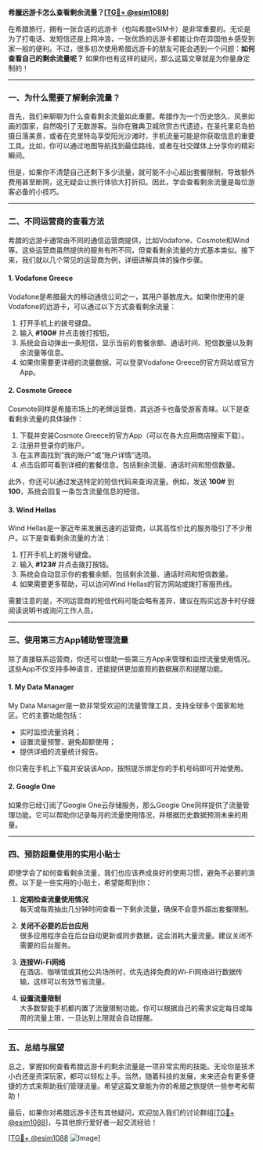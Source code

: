 **希臘远游卡怎么查看剩余流量？[[TG💪+ @esim1088](https://t.me/s/esim1088)]**

在希腊旅行，拥有一张合适的远游卡（也叫希腊eSIM卡）是非常重要的。无论是为了打电话、发短信还是上网冲浪，一张优质的远游卡都能让你在异国他乡感受到家一般的便利。不过，很多初次使用希腊远游卡的朋友可能会遇到一个问题：**如何查看自己的剩余流量呢？** 如果你也有这样的疑问，那么这篇文章就是为你量身定制的！

---

### **一、为什么需要了解剩余流量？**

首先，我们来聊聊为什么查看剩余流量如此重要。希腊作为一个历史悠久、风景如画的国家，自然吸引了无数游客。当你在雅典卫城欣赏古代遗迹，在圣托里尼岛拍摄日落美景，或者在克里特岛享受阳光沙滩时，手机流量可能是你获取信息的重要工具。比如，你可以通过地图导航找到最佳路线，或者在社交媒体上分享你的精彩瞬间。

但是，如果你不清楚自己还剩下多少流量，就可能不小心超出套餐限制，导致额外费用甚至断网，这无疑会让旅行体验大打折扣。因此，学会查看剩余流量是每位游客必备的小技巧。

---

### **二、不同运营商的查看方法**

希腊的远游卡通常由不同的通信运营商提供，比如Vodafone、Cosmote和Wind等。这些运营商虽然提供的服务有所不同，但查看剩余流量的方式基本类似。接下来，我们就以几个常见的运营商为例，详细讲解具体的操作步骤。

#### **1. Vodafone Greece**
Vodafone是希腊最大的移动通信公司之一，其用户基数庞大。如果你使用的是Vodafone的远游卡，可以通过以下方式查看剩余流量：

1. 打开手机上的拨号键盘。
2. 输入 **#100#** 并点击拨打按钮。
3. 系统会自动弹出一条短信，显示当前的套餐余额、通话时间、短信数量以及剩余流量等信息。
4. 如果你需要更详细的流量数据，可以登录Vodafone Greece的官方网站或官方App。

#### **2. Cosmote Greece**
Cosmote同样是希腊市场上的老牌运营商，其远游卡也备受游客青睐。以下是查看剩余流量的具体操作：

1. 下载并安装Cosmote Greece的官方App（可以在各大应用商店搜索下载）。
2. 注册并登录你的账户。
3. 在主界面找到“我的账户”或“账户详情”选项。
4. 点击后即可看到详细的套餐信息，包括剩余流量、通话时间和短信数量。

此外，你还可以通过发送特定的短信代码来查询流量。例如，发送 **100#** 到 **100**，系统会回复一条包含流量信息的短信。

#### **3. Wind Hellas**
Wind Hellas是一家近年来发展迅速的运营商，以其高性价比的服务吸引了不少用户。以下是查看剩余流量的方法：

1. 打开手机上的拨号键盘。
2. 输入 **#123#** 并点击拨打按钮。
3. 系统会自动显示你的套餐余额，包括剩余流量、通话时间和短信数量。
4. 如果需要更多帮助，可以访问Wind Hellas的官方网站或拨打客服热线。

需要注意的是，不同运营商的短信代码可能会略有差异，建议在购买远游卡时仔细阅读说明书或询问工作人员。

---

### **三、使用第三方App辅助管理流量**

除了直接联系运营商，你还可以借助一些第三方App来管理和监控流量使用情况。这些App不仅支持多种语言，还能提供更加直观的数据展示和提醒功能。

#### **1. My Data Manager**
My Data Manager是一款非常受欢迎的流量管理工具，支持全球多个国家和地区。它的主要功能包括：

- 实时监控流量消耗；
- 设置流量预警，避免超额使用；
- 提供详细的流量统计报告。

你只需在手机上下载并安装该App，按照提示绑定你的手机号码即可开始使用。

#### **2. Google One**
如果你已经订阅了Google One云存储服务，那么Google One同样提供了流量管理功能。它可以帮助你记录每月的流量使用情况，并根据历史数据预测未来的用量。

---

### **四、预防超量使用的实用小贴士**

即使学会了如何查看剩余流量，我们也应该养成良好的使用习惯，避免不必要的浪费。以下是一些实用的小贴士，希望能帮到你：

1. **定期检查流量使用情况**  
   每天或每周抽出几分钟时间查看一下剩余流量，确保不会意外超出套餐限制。

2. **关闭不必要的后台应用**  
   很多应用程序会在后台自动更新或同步数据，这会消耗大量流量。建议关闭不需要的后台服务。

3. **连接Wi-Fi网络**  
   在酒店、咖啡馆或其他公共场所时，优先选择免费的Wi-Fi网络进行数据传输，这样可以有效节省流量。

4. **设置流量限制**  
   大多数智能手机都内置了流量限制功能。你可以根据自己的需求设定每日或每周的流量上限，一旦达到上限就会自动提醒。

---

### **五、总结与展望**

总之，掌握如何查看希腊远游卡的剩余流量是一项非常实用的技能。无论你是技术小白还是资深玩家，都可以轻松上手。当然，随着科技的发展，未来还会有更多便捷的方式来帮助我们管理流量。希望这篇文章能为你的希腊之旅提供一些参考和帮助！

最后，如果你对希腊远游卡还有其他疑问，欢迎加入我们的讨论群组[[TG💪+ @esim1088](https://t.me/s/esim1088)]，与其他旅行爱好者一起交流经验！

[[TG💪+ @esim1088](https://t.me/s/esim1088) ![Image](https://i.postimg.cc/4NQfJmqS/Snipaste-2025-05-13-00-14-12.png)]